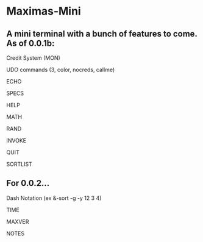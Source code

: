 # Maximas-Mini

A mini terminal with a bunch of features to come.
As of 0.0.1b:
---
Credit System (MON)

UDO commands (3, color, nocreds, callme)

ECHO

SPECS

HELP

MATH

RAND

INVOKE

QUIT

SORTLIST

For 0.0.2...
---
Dash Notation (ex &-sort -g -y 12 3 4)

TIME

MAXVER

NOTES



